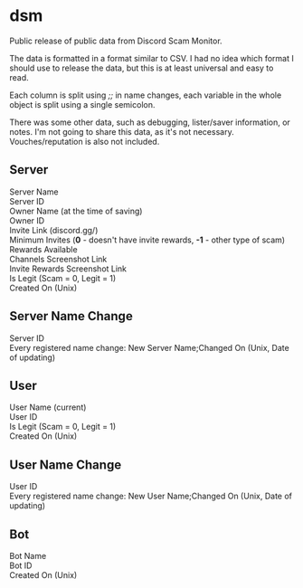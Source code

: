 # dsm
Public release of public data from Discord Scam Monitor.

The data is formatted in a format similar to CSV. I had no idea which format I should use to release the data, but this is at least universal and easy to read.

Each column is split using _;;_ in name changes, each variable in the whole object is split using a single semicolon.

There was some other data, such as debugging, lister/saver information, or notes. I'm not going to share this data, as it's not necessary. Vouches/reputation is also not included.

## Server
Server Name  
Server ID  
Owner Name (at the time of saving)  
Owner ID  
Invite Link (discord.gg/)  
Minimum Invites (**0** - doesn't have invite rewards, **-1** - other type of scam)  
Rewards Available  
Channels Screenshot Link  
Invite Rewards Screenshot Link  
Is Legit (Scam = 0, Legit = 1)  
Created On (Unix)  

## Server Name Change
Server ID  
Every registered name change: New Server Name;Changed On (Unix, Date of updating)  

## User
User Name (current)  
User ID  
Is Legit (Scam = 0, Legit = 1)  
Created On (Unix)  

## User Name Change
User ID  
Every registered name change: New User Name;Changed On (Unix, Date of updating)  

## Bot
Bot Name  
Bot ID  
Created On (Unix)  
